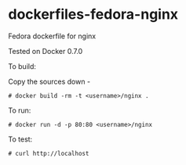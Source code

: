 dockerfiles-fedora-nginx
========================

Fedora dockerfile for nginx

Tested on Docker 0.7.0

To build:

Copy the sources down -

    # docker build -rm -t <username>/nginx .

To run:

    # docker run -d -p 80:80 <username>/nginx

To test:

    # curl http://localhost


